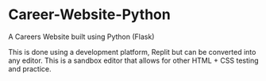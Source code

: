 # Career-Website-Python
A Careers Website built using Python (Flask)

 This is done using a development platform, Replit but can be converted into any editor. This is a sandbox editor that allows for other HTML + CSS testing and practice. 
